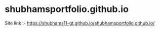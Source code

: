 # shubhamsportfolio.github.io

Site link :- https://shubhams11-gt.github.io/shubhamsportfolio.github.io/
